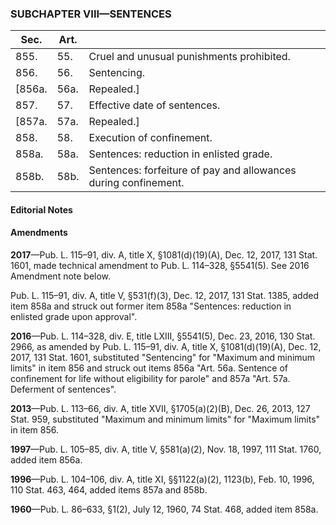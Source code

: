 ### SUBCHAPTER VIII—SENTENCES ###

| Sec. |Art.|                                                               |
|------|----|---------------------------------------------------------------|
| 855. |55. |           Cruel and unusual punishments prohibited.           |
| 856. |56. |                          Sentencing.                          |
|[856a.|56a.|                          Repealed.]                           |
| 857. |57. |                 Effective date of sentences.                  |
|[857a.|57a.|                          Repealed.]                           |
| 858. |58. |                   Execution of confinement.                   |
|858a. |58a.|            Sentences: reduction in enlisted grade.            |
|858b. |58b.|Sentences: forfeiture of pay and allowances during confinement.|

#### **Editorial Notes** ####

#### Amendments ####

**2017**—Pub. L. 115–91, div. A, title X, §1081(d)(19)(A), Dec. 12, 2017, 131 Stat. 1601, made technical amendment to Pub. L. 114–328, §5541(5). See 2016 Amendment note below.

Pub. L. 115–91, div. A, title V, §531(f)(3), Dec. 12, 2017, 131 Stat. 1385, added item 858a and struck out former item 858a "Sentences: reduction in enlisted grade upon approval".

**2016**—Pub. L. 114–328, div. E, title LXIII, §5541(5), Dec. 23, 2016, 130 Stat. 2966, as amended by Pub. L. 115–91, div. A, title X, §1081(d)(19)(A), Dec. 12, 2017, 131 Stat. 1601, substituted "Sentencing" for "Maximum and minimum limits" in item 856 and struck out items 856a "Art. 56a. Sentence of confinement for life without eligibility for parole" and 857a "Art. 57a. Deferment of sentences".

**2013**—Pub. L. 113–66, div. A, title XVII, §1705(a)(2)(B), Dec. 26, 2013, 127 Stat. 959, substituted "Maximum and minimum limits" for "Maximum limits" in item 856.

**1997**—Pub. L. 105–85, div. A, title V, §581(a)(2), Nov. 18, 1997, 111 Stat. 1760, added item 856a.

**1996**—Pub. L. 104–106, div. A, title XI, §§1122(a)(2), 1123(b), Feb. 10, 1996, 110 Stat. 463, 464, added items 857a and 858b.

**1960**—Pub. L. 86–633, §1(2), July 12, 1960, 74 Stat. 468, added item 858a.